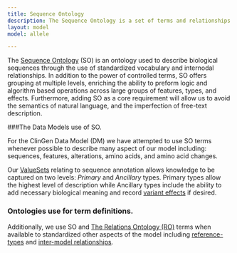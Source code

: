 ```yaml
---
title: Sequence Ontology
description: The Sequence Ontology is a set of terms and relationships used to describe the features and attributes of biological sequence.
layout: model
model: allele

---
```


The [Sequence Ontology](http://www.sequenceontology.org/index.html) (SO) is an ontology used to describe biological sequences through the use of standardized vocabulary and internodal relationships.  In addition to the power of controlled terms, SO offers grouping at multiple levels, enriching the ability to preform logic and algorithm based operations across large groups of features, types, and effects.  Furthermore, adding SO as a core requirement will allow us to avoid the semantics of natural language, and the imperfection of free-text description.

###The Data Models use of SO.

For the ClinGen Data Model (DM) we have attempted to use SO terms whenever possible to describe many aspect of our model including: sequences, features, alterations, amino acids, and amino acid changes.

Our [ValueSets](/allele/implementation/value_set_list) relating to sequence annotation allows knowledge to be captured on two levels: *Primary* and *Ancillary* types.  Primary types allow the highest level of description while Ancillary types include the ability to add necessary biological meaning and record [variant effects](/allele/implementation/value_set_list/ancillary_amino_acid_change_type.html) if desired.

### Ontologies use for term definitions.
Additionally, we use SO and [The Relations Ontology (RO)](http://www.obofoundry.org/cgi-bin/detail.cgi?id=ro) terms when available to standardized other aspects of the model including [reference-types](/allele/implementation/value_set_list/reference_sequence_type.html) and [inter-model relationships](/allele/implementation/value_set_list/simple_allele_relationship_type.html).
